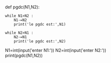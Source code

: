 def pgdc(N1,N2):
   
    while N1>N2 :
        N1-=N2
        print('le pgdc est:',N1)
    
    while N2>N1 :
        N2-=N1
        print('le pgdc est:',N2)

N1=int(input('enter N1:'))
N2=int(input('enter N2:'))   
print(pgdc(N1,N2))
